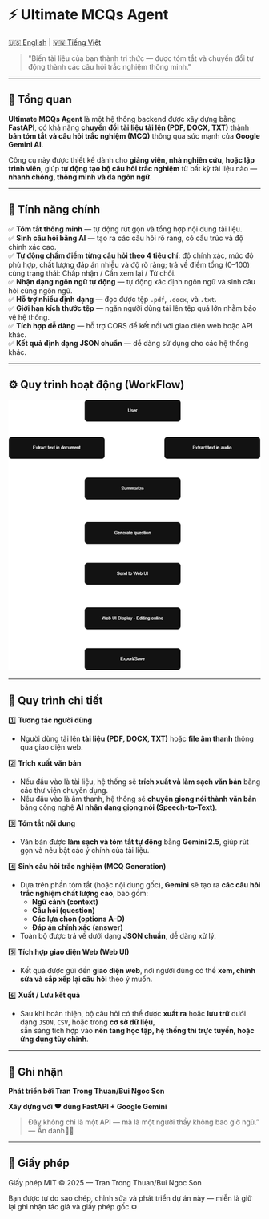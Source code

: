 # ⚡ Ultimate MCQs Agent

[🇺🇸 English](README.md) | [🇻🇳 Tiếng Việt](README.vi.md)

> "Biến tài liệu của bạn thành tri thức — được tóm tắt và chuyển đổi tự động thành các câu hỏi trắc nghiệm thông minh."

---

## 🚀 Tổng quan

**Ultimate MCQs Agent** là một hệ thống backend được xây dựng bằng **FastAPI**, có khả năng **chuyển đổi tài liệu tải lên (PDF, DOCX, TXT)** thành **bản tóm tắt và câu hỏi trắc nghiệm (MCQ)** thông qua sức mạnh của **Google Gemini AI**.

Công cụ này được thiết kế dành cho **giảng viên, nhà nghiên cứu, hoặc lập trình viên**, giúp **tự động tạo bộ câu hỏi trắc nghiệm** từ bất kỳ tài liệu nào — **nhanh chóng, thông minh và đa ngôn ngữ**.

---

## 🧠 Tính năng chính

✅ **Tóm tắt thông minh** — tự động rút gọn và tổng hợp nội dung tài liệu.  
✅ **Sinh câu hỏi bằng AI** — tạo ra các câu hỏi rõ ràng, có cấu trúc và độ chính xác cao.  
✅ **Tự động chấm điểm từng câu hỏi theo 4 tiêu chí:** độ chính xác, mức độ phù hợp, chất lượng đáp án nhiễu và độ rõ ràng; trả về điểm tổng (0–100) cùng trạng thái: Chấp nhận / Cần xem lại / Từ chối.  
✅ **Nhận dạng ngôn ngữ tự động** — tự động xác định ngôn ngữ và sinh câu hỏi cùng ngôn ngữ.  
✅ **Hỗ trợ nhiều định dạng** — đọc được tệp `.pdf`, `.docx`, và `.txt`.  
✅ **Giới hạn kích thước tệp** — ngăn người dùng tải lên tệp quá lớn nhằm bảo vệ hệ thống.  
✅ **Tích hợp dễ dàng** — hỗ trợ CORS để kết nối với giao diện web hoặc API khác.  
✅ **Kết quả định dạng JSON chuẩn** — dễ dàng sử dụng cho các hệ thống khác.

---

## ⚙️ Quy trình hoạt động (WorkFlow)

![Ultimate MCQs Generator](Ultimate_MCQs_Generator_Workflow.png)

---

## 🧩 Quy trình chi tiết

1️⃣ **Tương tác người dùng**

- Người dùng tải lên **tài liệu (PDF, DOCX, TXT)** hoặc **file âm thanh** thông qua giao diện web.

2️⃣ **Trích xuất văn bản**

- Nếu đầu vào là tài liệu, hệ thống sẽ **trích xuất và làm sạch văn bản** bằng các thư viện chuyên dụng.
- Nếu đầu vào là âm thanh, hệ thống sẽ **chuyển giọng nói thành văn bản** bằng công nghệ **AI nhận dạng giọng nói (Speech-to-Text)**.

3️⃣ **Tóm tắt nội dung**

- Văn bản được **làm sạch và tóm tắt tự động** bằng **Gemini 2.5**, giúp rút gọn và nêu bật các ý chính của tài liệu.

4️⃣ **Sinh câu hỏi trắc nghiệm (MCQ Generation)**

- Dựa trên phần tóm tắt (hoặc nội dung gốc), **Gemini** sẽ tạo ra **các câu hỏi trắc nghiệm chất lượng cao**, bao gồm:
  - **Ngữ cảnh (context)**
  - **Câu hỏi (question)**
  - **Các lựa chọn (options A–D)**
  - **Đáp án chính xác (answer)**
- Toàn bộ được trả về dưới dạng **JSON chuẩn**, dễ dàng xử lý.

5️⃣ **Tích hợp giao diện Web (Web UI)**

- Kết quả được gửi đến **giao diện web**, nơi người dùng có thể **xem, chỉnh sửa và sắp xếp lại câu hỏi** theo ý muốn.

6️⃣ **Xuất / Lưu kết quả**

- Sau khi hoàn thiện, bộ câu hỏi có thể được **xuất ra** hoặc **lưu trữ** dưới dạng `JSON`, `CSV`, hoặc trong **cơ sở dữ liệu**,  
  sẵn sàng tích hợp vào **nền tảng học tập, hệ thống thi trực tuyến, hoặc ứng dụng tùy chỉnh**.

---

## 🧰 Ghi nhận

**Phát triển bởi Tran Trong Thuan/Bui Ngoc Son**

**Xây dựng với ❤️ dùng FastAPI + Google Gemini**

> Đây không chỉ là một API — mà là một người thầy không bao giờ ngủ.”
> — Ẩn danh🧑‍💻

---

## 📜 Giấy phép

Giấy phép MIT © 2025 — Tran Trong Thuan/Bui Ngoc Son

Bạn được tự do sao chép, chỉnh sửa và phát triển dự án này — miễn là giữ lại ghi nhận tác giả và giấy phép gốc ⚙️
